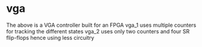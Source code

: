 # vga
The above is a VGA controller built for an FPGA 
vga_1 uses multiple counters for tracking the different states
vga_2 uses only two counters and four SR flip-flops hence using less circuitry
